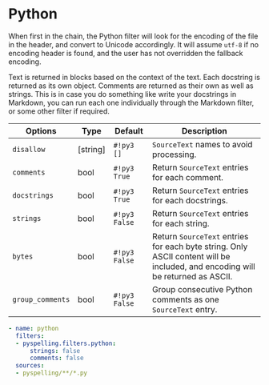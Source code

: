 # Python

When first in the chain, the Python filter will look for the encoding of the file in the header, and convert to Unicode accordingly. It will assume `utf-8` if no encoding header is found, and the user has not overridden the fallback encoding.

Text is returned in blocks based on the context of the text.  Each docstring is returned as its own object.  Comments are returned as their own as well as strings. This is in case you do something like write your docstrings in Markdown, you can run each one individually through the Markdown filter, or some other filter if required.

Options          | Type     | Default       | Description
---------------- | -------- | ------------- | -----------
`disallow`       | [string] | `#!py3 []`    | `SourceText` names to avoid processing.
`comments`       | bool     | `#!py3 True`  | Return `SourceText` entries for each comment.
`docstrings`     | bool     | `#!py3 True`  | Return `SourceText` entries for each docstrings.
`strings`        | bool     | `#!py3 False` | Return `SourceText` entries for each string.
`bytes`          | bool     | `#!py3 False` | Return `SourceText` entries for each byte string. Only ASCII content will be included, and encoding will be returned as ASCII.
`group_comments` | bool     | `#!py3 False` | Group consecutive Python comments as one `SourceText` entry.

```yaml
- name: python
  filters:
  - pyspelling.filters.python:
      strings: false
      comments: false
  sources:
  - pyspelling/**/*.py
```
